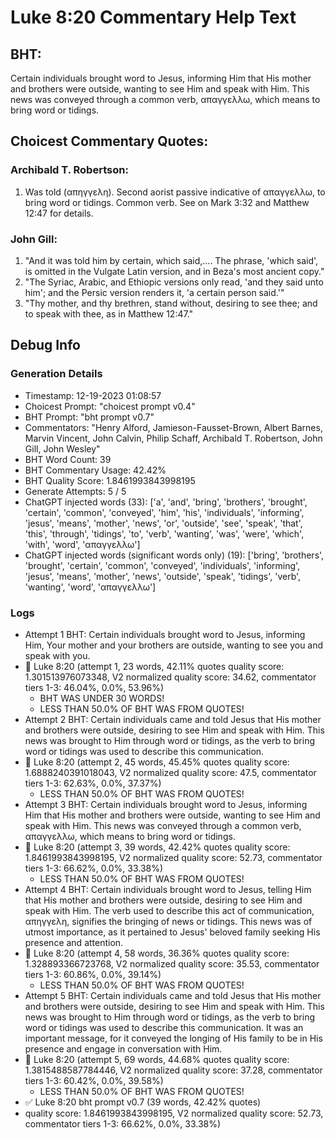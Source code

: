 # Luke 8:20 Commentary Help Text

## BHT:
Certain individuals brought word to Jesus, informing Him that His mother and brothers were outside, wanting to see Him and speak with Him. This news was conveyed through a common verb, απαγγελλω, which means to bring word or tidings.

## Choicest Commentary Quotes:
### Archibald T. Robertson:
1.  Was told (απηγγελη). Second aorist passive indicative of απαγγελλω, to bring word or tidings. Common verb. See on Mark 3:32 and Matthew 12:47 for details. 


### John Gill:
1. "And it was told him by certain, which said,.... The phrase, 'which said', is omitted in the Vulgate Latin version, and in Beza's most ancient copy."
2. "The Syriac, Arabic, and Ethiopic versions only read, 'and they said unto him'; and the Persic version renders it, 'a certain person said.'"
3. "Thy mother, and thy brethren, stand without, desiring to see thee; and to speak with thee, as in Matthew 12:47."


## Debug Info
### Generation Details
- Timestamp: 12-19-2023 01:08:57
- Choicest Prompt: "choicest prompt v0.4"
- BHT Prompt: "bht prompt v0.7"
- Commentators: "Henry Alford, Jamieson-Fausset-Brown, Albert Barnes, Marvin Vincent, John Calvin, Philip Schaff, Archibald T. Robertson, John Gill, John Wesley"
- BHT Word Count: 39
- BHT Commentary Usage: 42.42%
- BHT Quality Score: 1.8461993843998195
- Generate Attempts: 5 / 5
- ChatGPT injected words (33):
	['a', 'and', 'bring', 'brothers', 'brought', 'certain', 'common', 'conveyed', 'him', 'his', 'individuals', 'informing', 'jesus', 'means', 'mother', 'news', 'or', 'outside', 'see', 'speak', 'that', 'this', 'through', 'tidings', 'to', 'verb', 'wanting', 'was', 'were', 'which', 'with', 'word', 'απαγγελλω']
- ChatGPT injected words (significant words only) (19):
	['bring', 'brothers', 'brought', 'certain', 'common', 'conveyed', 'individuals', 'informing', 'jesus', 'means', 'mother', 'news', 'outside', 'speak', 'tidings', 'verb', 'wanting', 'word', 'απαγγελλω']

### Logs
- Attempt 1 BHT: Certain individuals brought word to Jesus, informing Him, Your mother and your brothers are outside, wanting to see you and speak with you.
- 🔄 Luke 8:20 (attempt 1, 23 words, 42.11% quotes quality score: 1.301513976073348, V2 normalized quality score: 34.62, commentator tiers 1-3: 46.04%, 0.0%, 53.96%) 
	- BHT WAS UNDER 30 WORDS! 
	- LESS THAN 50.0% OF BHT WAS FROM QUOTES!
- Attempt 2 BHT: Certain individuals came and told Jesus that His mother and brothers were outside, desiring to see Him and speak with Him. This news was brought to Him through word or tidings, as the verb to bring word or tidings was used to describe this communication.
- 🔄 Luke 8:20 (attempt 2, 45 words, 45.45% quotes quality score: 1.6888240391018043, V2 normalized quality score: 47.5, commentator tiers 1-3: 62.63%, 0.0%, 37.37%) 
	- LESS THAN 50.0% OF BHT WAS FROM QUOTES!
- Attempt 3 BHT: Certain individuals brought word to Jesus, informing Him that His mother and brothers were outside, wanting to see Him and speak with Him. This news was conveyed through a common verb, απαγγελλω, which means to bring word or tidings.
- 🔄 Luke 8:20 (attempt 3, 39 words, 42.42% quotes quality score: 1.8461993843998195, V2 normalized quality score: 52.73, commentator tiers 1-3: 66.62%, 0.0%, 33.38%) 
	- LESS THAN 50.0% OF BHT WAS FROM QUOTES!
- Attempt 4 BHT: Certain individuals brought word to Jesus, telling Him that His mother and brothers were outside, desiring to see Him and speak with Him. The verb used to describe this act of communication, απηγγελη, signifies the bringing of news or tidings. This news was of utmost importance, as it pertained to Jesus' beloved family seeking His presence and attention.
- 🔄 Luke 8:20 (attempt 4, 58 words, 36.36% quotes quality score: 1.328893366723768, V2 normalized quality score: 35.53, commentator tiers 1-3: 60.86%, 0.0%, 39.14%) 
	- LESS THAN 50.0% OF BHT WAS FROM QUOTES!
- Attempt 5 BHT: Certain individuals came and told Jesus that His mother and brothers were outside, desiring to see Him and speak with Him. This news was brought to Him through word or tidings, as the verb to bring word or tidings was used to describe this communication. It was an important message, for it conveyed the longing of His family to be in His presence and engage in conversation with Him.
- 🔄 Luke 8:20 (attempt 5, 69 words, 44.68% quotes quality score: 1.3815488587784446, V2 normalized quality score: 37.28, commentator tiers 1-3: 60.42%, 0.0%, 39.58%) 
	- LESS THAN 50.0% OF BHT WAS FROM QUOTES!
- ✅ Luke 8:20 bht prompt v0.7 (39 words, 42.42% quotes)
- quality score: 1.8461993843998195, V2 normalized quality score: 52.73, commentator tiers 1-3: 66.62%, 0.0%, 33.38%)